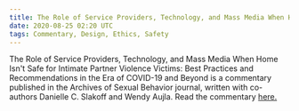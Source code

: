```yaml
---
title: The Role of Service Providers, Technology, and Mass Media When Home Isn't Safe for Intimate Partner Violence Victims: Best Practices and Recommendations in the Era of COVID-19 and Beyond
date: 2020-08-25 02:20 UTC
tags: Commentary, Design, Ethics, Safety
---
```


<p>The Role of Service Providers, Technology, and Mass Media When Home Isn't Safe for Intimate Partner Violence Victims: Best Practices and Recommendations in the Era of COVID-19 and Beyond is a commentary published in the Archives of Sexual Behavior journal, written with co-authors Danielle C. Slakoff and Wendy Aujla. Read the commentary <a target="_blank" href="https://link.springer.com/article/10.1007/s10508-020-01820-w">here.</a>
</p>